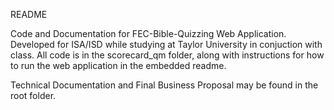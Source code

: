 README

Code and Documentation for FEC-Bible-Quizzing Web Application. Developed for ISA/ISD while studying at Taylor University in conjuction with class.
All code is in the scorecard_qm folder, along with instructions for how to run the web application in the embedded readme.

Technical Documentation and Final Business Proposal may be found in the root folder.
